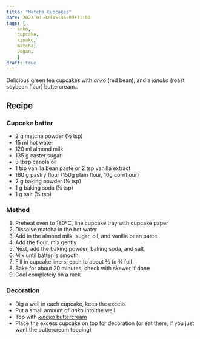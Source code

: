```yaml
---
title: "Matcha Cupcakes"
date: 2023-01-02T15:35:09+11:00
tags: [
    anko,
    cupcake,
    kinako,
    matcha,
    vegan,
    ]
draft: true
---
```


Delicious green tea cupcakes with _anko_ (red bean), and a _kinako_ (roast soybean flour) buttercream..

<!--more-->

## Recipe

### Cupcake batter

* 2 g matcha powder (½ tsp)
* 15 ml hot water
* 120 ml almond milk
* 135 g caster sugar
* 3 tbsp canola oil
* 1 tsp vanilla bean paste or 2 tsp vanilla extract
* 160 g pastry flour (150g plain flour, 10g cornflour)
* 2 g baking powder (½ tsp)
* 1 g baking soda (¼ tsp)
* 1 g salt (¼ tsp)

### Method

1. Preheat oven to 180ºC, line cupcake tray with cupcake paper
2. Dissolve matcha in the hot water
3. Add in the almond milk, sugar, oil, and vanilla bean paste
4. Add the flour, mix gently
5. Next, add the baking powder, baking soda, and salt
6. Mix until batter is smooth
7. Fill in cupcake liners, each to about ⅔ to ¾ full
8. Bake for about 20 minutes, check with skewer if done
9. Cool completely on a rack


### Decoration

* Dig a well in each cupcake, keep the excess
* Put a small amount of _anko_ into the well
* Top with [_kinako_ buttercream](../kinako-buttercream)
* Place the excess cupcake on top for decoration (or eat them, if you just want the buttercream topping)

